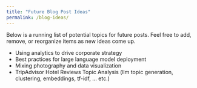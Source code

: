 ```yaml
---
title: "Future Blog Post Ideas"
permalink: /blog-ideas/
---
```


Below is a running list of potential topics for future posts. Feel free to add, remove, or reorganize items as new ideas come up.

- Using analytics to drive corporate strategy
- Best practices for large language model deployment
- Mixing photography and data visualization
- TripAdvisor Hotel Reviews Topic Analysis (llm topic generation, clustering, embeddings, tf-idf, ... etc.)

